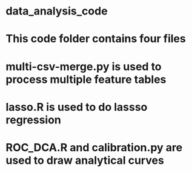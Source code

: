 # data_analysis_code
# This code folder contains four files
# multi-csv-merge.py is used to process multiple feature tables
# lasso.R is used to do lassso regression
# ROC_DCA.R and calibration.py are used to draw analytical curves
